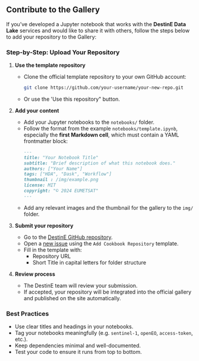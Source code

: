 
## Contribute to the Gallery

If you’ve developed a Jupyter notebook that works with the **DestinE Data Lake** services and would like to share it with others, follow the steps below to add your repository to the Gallery:

### Step-by-Step: Upload Your Repository

1. **Use the template repository**
   - Clone the official template repository to your own GitHub account:
     ```bash
     git clone https://github.com/your-username/your-new-repo.git
     ```
   - Or use the 'Use this repository" button.

2. **Add your content**
   - Add your Jupyter notebooks to the `notebooks/` folder.
   - Follow the format from the example `notebooks/template.ipynb`, especially the **first Markdown cell**, which must contain a YAML frontmatter block:
     ````markdown
     ---
     title: "Your Notebook Title"
     subtitle: "Brief description of what this notebook does."
     authors: ["Your Name"]
     tags: ["HDA", "Dask", "Workflow"]
     thumbnail : /img/example.png
     license: MIT
     copyright: "© 2024 EUMETSAT"
     ---
     ````
   - Add any relevant images and the thumbnail for the gallery to the `img/` folder.

3. **Submit your repository**
   - Go to the [DestinE GitHub repository](https://github.com/destination-earth/DestinE).
   - Open a [new issue](https://github.com/destination-earth/DestinE/issues/new?template=cookbook_submission.md) using the `Add Cookbook Repository` template.
   - Fill in the template with:
     - Repository URL
     - Short Title in capital letters for folder structure

4. **Review process**
   - The DestinE team will review your submission.
   - If accepted, your repository will be integrated into the official gallery and published on the site automatically.

### Best Practices
- Use clear titles and headings in your notebooks.
- Tag your notebooks meaningfully (e.g. `sentinel-1`, `openEO`, `access-token`, etc.).
- Keep dependencies minimal and well-documented.
- Test your code to ensure it runs from top to bottom.